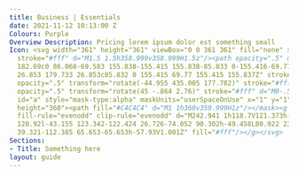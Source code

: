 ```yaml
---
title: Business | Essentials
date: 2021-11-12 10:13:00 Z
Colours: Purple
Overview Description: Pricing lorem ipsum dolor est something small
Icon: <svg width="361" height="361" viewBox="0 0 361 361" fill="none" xmlns="http://www.w3.org/2000/svg"><path
  stroke="#fff" d="M1.5 1.5h358.999v358.999H1.5z"/><path opacity=".5" d="M335.148
  182.69c0 86.068-69.583 155.838-155.415 155.838-85.833 0-155.416-69.77-155.416-155.838S93.9
  26.853 179.733 26.853c85.832 0 155.415 69.77 155.415 155.837Z" stroke="#fff"/><path
  opacity=".5" transform="rotate(-44.955 435.005 177.782)" stroke="#fff" d="M0-.5h506.358"/><path
  opacity=".5" transform="rotate(45 -.864 2.76)" stroke="#fff" d="M0-.5h506.358"/><mask
  id="a" style="mask-type:alpha" maskUnits="userSpaceOnUse" x="1" y="1" width="360"
  height="360"><path fill="#C4C4C4" d="M1 1h360v359.999H1z"/></mask><g mask="url(#a)"><path
  fill-rule="evenodd" clip-rule="evenodd" d="M242.941 1h118.7V121.373h-35.109V60.099L265.71
  120.92l-43.155 123.342-122.424 26.726-74.052 90.302h-49.458L80.922 239.247l114.975-25.1
  39.321-112.385 65.653-65.653h-57.93V1.001Z" fill="#fff"/></g></svg>
Sections:
- Title: Something here
layout: guide
---
```


